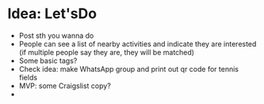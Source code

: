 # Idea: Let'sDo
-   Post sth you wanna do
-   People can see a list of nearby activities and indicate they are interested (if multiple people say they are, they will be matched)
-   Some basic tags?
- Check idea: make WhatsApp group and print out qr code for tennis fields 
- MVP:  some Craigslist copy?
- 